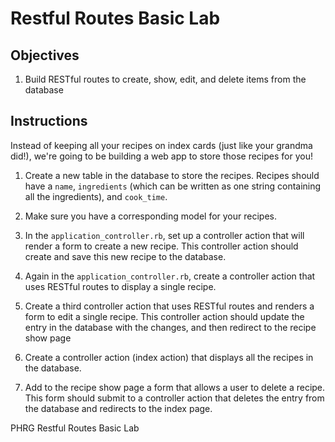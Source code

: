 # Restful Routes Basic Lab

## Objectives

1. Build RESTful routes to create, show, edit, and delete items from the database

## Instructions

Instead of keeping all your recipes on index cards (just like your grandma did!), we're going to be building a web app to store those recipes for you!

1.  Create a new table in the database to store the recipes. Recipes should have a `name`, `ingredients` (which can be written as one string containing all the ingredients), and `cook_time`.

2. Make sure you have a corresponding model for your recipes.

3. In the `application_controller.rb`, set up a controller action that will render a form to create a new recipe. This controller action should create and save this new recipe to the database.

4. Again in the `application_controller.rb`, create a controller action that uses RESTful routes to display a single recipe.

5. Create a third controller action that uses RESTful routes and renders a form to edit a single recipe. This controller action should update the entry in the database with the changes, and then redirect to the recipe show page

6. Create a controller action (index action) that displays all the recipes in the database.

7. Add to the recipe show page a form that allows a user to delete a recipe. This form should submit to a controller action that deletes the entry from the database and redirects to the index page.


<p data-visibility='hidden'>PHRG Restful Routes Basic Lab</p>